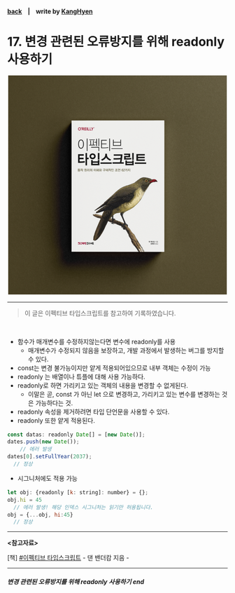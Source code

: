 #### [back](../../README.md) &nbsp;&nbsp; | &nbsp;&nbsp; write by [KangHyen][kangHyen]

# 17. 변경 관련된 오류방지를 위해 readonly 사용하기

<p align="center" style="width:500px; margin: 0 auto">
    <img src="../../image/main.png">
</p>

---

> 이 글은 이펙티브 타입스크립트를 참고하여 기록하였습니다.

<br>

- 함수가 매개변수를 수정하지않는다면 변수에 readonly를 사용
  - 매개변수가 수정되지 않음을 보장하고, 개발 과정에서 발생하는 버그를 방지할 수 있다.
- const는 변경 불가능이지만 얕게 적용되어있으므로 내부 객체는 수정이 가능
- readonly 는 배열이나 튜플에 대해 사용 가능하다.
- readonly로 하면 가리키고 있는 객체의 내용을 변경할 수 없게된다.
  - 이말은 곧, const 가 아닌 let 으로 변경하고, 가리키고 있는 변수를 변경하는 것은 가능하다는 것.
- readonly 속성을 제거하려면 타입 단언문을 사용할 수 있다.
- readonly 또한 얕게 적용된다.

```jsx
const datas: readonly Date[] = [new Date()];
dates.push(new Date());
	// 에러 발생
dates[0].setFullYear(2037);
  // 정상
```

- 시그니처에도 적용 가능

```jsx
let obj: {readonly [k: string]: number} = {};
obj.hi = 45
  // 에러 발생! 해당 인덱스 시그니처는 읽기만 허용됩니다.
obj = {...obj, hi:45}
  // 정상
```

---

<strong><참고자료></strong>

[책] [#이펙티브 타입스크립트][effective-typescript] - 댄 밴더캄 지음 -  

---
##### 변경 관련된 오류방지를 위해 readonly 사용하기 end

[effective-typescript]: https://www.aladin.co.kr/shop/wproduct.aspx?ItemId=273193135&start=slayer
[sangcho]: https://github.com/SangchoKim
[taeHyen]: https://github.com/Tap-Kim
[kangHyen]: https://github.com/NacreousCloud
[sumin]: https://github.com/ttumzzi
